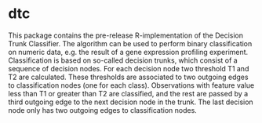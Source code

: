# dtc
This package contains the pre-release R-implementation of the Decision Trunk Classifier. The algorithm can be used to perform binary classification on numeric data, e.g. the result of a gene expression profiling experiment. Classification is based on so-called decision trunks, which consist of a sequence of decision nodes. For each decision node two threshold T1 and T2 are calculated. These thresholds are associated to two outgoing edges to classification nodes (one for each class). Observations with feature value less than T1 or greater than T2 are classified, and the rest are passed by a third outgoing edge to the next decision node in the trunk. The last decision node only has two outgoing edges to classification nodes.
